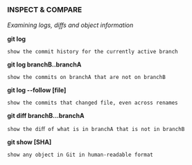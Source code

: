 ### INSPECT & COMPARE
*Examining logs, diﬀs and object information*

**git log**

    show the commit history for the currently active branch

**git log branchB..branchA**

    show the commits on branchA that are not on branchB

**git log --follow [file]**

    show the commits that changed file, even across renames

**git diff branchB...branchA**

    show the diﬀ of what is in branchA that is not in branchB

**git show [SHA]**

    show any object in Git in human-readable format

